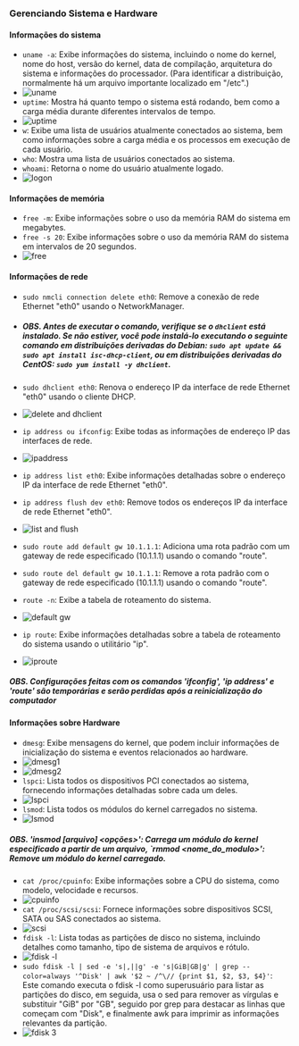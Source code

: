 ### Gerenciando Sistema e Hardware

#### Informações do sistema

- `uname -a`: Exibe informações do sistema, incluindo o nome do kernel, nome do host, versão do kernel, data de compilação, arquitetura do sistema e informações do processador.
  (Para identificar a distribuição, normalmente há um arquivo importante localizado em "/etc".)
- ![uname](https://github.com/EdilsonDevops/Linux-Ninja-Skills/assets/96980587/889e92ae-b3d4-47cf-91d6-92c3313ecd7e)
- `uptime`: Mostra há quanto tempo o sistema está rodando, bem como a carga média durante diferentes intervalos de tempo.
- ![uptime](https://github.com/EdilsonDevops/Linux-Ninja-Skills/assets/96980587/9e2cdb01-0568-478c-a53b-a43f4299ce60)
- `w`: Exibe uma lista de usuários atualmente conectados ao sistema, bem como informações sobre a carga média e os processos em execução de cada usuário.
- `who`: Mostra uma lista de usuários conectados ao sistema.
- `whoami`: Retorna o nome do usuário atualmente logado.
- ![logon](https://github.com/EdilsonDevops/Linux-Ninja-Skills/assets/96980587/6e440687-ac12-4993-8fe0-981b820c08af)

#### Informações de memória

- `free -m`: Exibe informações sobre o uso da memória RAM do sistema em megabytes.
- `free -s 20`: Exibe informações sobre o uso da memória RAM do sistema em intervalos de 20 segundos.
- ![free](https://github.com/EdilsonDevops/Linux-Ninja-Skills/assets/96980587/4ea5a78d-5127-47ec-b6a9-6fc7d5bd4e30)

#### Informações de rede

- `sudo nmcli connection delete eth0`: Remove a conexão de rede Ethernet "eth0" usando o NetworkManager.
- ##### OBS. Antes de executar o comando, verifique se o `dhclient` está instalado. Se não estiver, você pode instalá-lo executando o seguinte comando em distribuições derivadas do Debian: `sudo apt update && sudo apt install isc-dhcp-client`, ou em distribuições derivadas do CentOS: `sudo yum install -y dhclient`.
- `sudo dhclient eth0`: Renova o endereço IP da interface de rede Ethernet "eth0" usando o cliente DHCP.
- ![delete and dhclient](https://github.com/EdilsonDevops/Linux-Ninja-Skills/assets/96980587/edf78a3a-7b9f-4129-a890-c41e1f9b1824)

- `ip address ou ifconfig`: Exibe todas as informações de endereço IP das interfaces de rede.
- ![ipaddress](https://github.com/EdilsonDevops/Linux-Ninja-Skills/assets/96980587/7269f226-7281-4c2b-8a7d-9cfe48c2aedc)

- `ip address list eth0`: Exibe informações detalhadas sobre o endereço IP da interface de rede Ethernet "eth0".
- `ip address flush dev eth0`: Remove todos os endereços IP da interface de rede Ethernet "eth0".
- ![list and flush](https://github.com/EdilsonDevops/Linux-Ninja-Skills/assets/96980587/2c2bb1bb-417f-4ee7-a4f7-6fd796ec225e)

- `sudo route add default gw 10.1.1.1`: Adiciona uma rota padrão com um gateway de rede especificado (10.1.1.1) usando o comando "route".
- `sudo route del default gw 10.1.1.1`: Remove a rota padrão com o gateway de rede especificado (10.1.1.1) usando o comando "route".
- `route -n`: Exibe a tabela de roteamento do sistema.
- ![default gw](https://github.com/EdilsonDevops/Linux-Ninja-Skills/assets/96980587/6d810e0d-ff2b-4fa1-b32e-33351c34d9af)

- `ip route`: Exibe informações detalhadas sobre a tabela de roteamento do sistema usando o utilitário "ip".
- ![iproute](https://github.com/EdilsonDevops/Linux-Ninja-Skills/assets/96980587/96ace1cd-a4c4-4afb-9925-4b0b5b2d1c0b)

##### OBS. Configurações feitas com os comandos 'ifconfig', 'ip address' e 'route' são temporárias e serão perdidas após a reinicialização do computador

#### Informações sobre Hardware

- `dmesg`: Exibe mensagens do kernel, que podem incluir informações de inicialização do sistema e eventos relacionados ao hardware.
- ![dmesg1](https://github.com/EdilsonDevops/Linux-Ninja-Skills/assets/96980587/f7f45f09-22f6-415c-bf22-9d45688ea494)
- ![dmesg2](https://github.com/EdilsonDevops/Linux-Ninja-Skills/assets/96980587/66c5cc88-e159-438c-833b-0a9d702d5782)
- `lspci`: Lista todos os dispositivos PCI conectados ao sistema, fornecendo informações detalhadas sobre cada um deles.
- ![lspci](https://github.com/EdilsonDevops/Linux-Ninja-Skills/assets/96980587/f30e1d8a-2280-48d8-bd79-b77e2b20ee50)
- `lsmod`: Lista todos os módulos do kernel carregados no sistema.
- ![lsmod](https://github.com/EdilsonDevops/Linux-Ninja-Skills/assets/96980587/ed4ecce5-6fe1-42b2-b396-a93b033bb6d0)
##### OBS. 'insmod [arquivo] <opções>': Carrega um módulo do kernel especificado a partir de um arquivo, `rmmod <nome_do_modulo>': Remove um módulo do kernel carregado.
- `cat /proc/cpuinfo`: Exibe informações sobre a CPU do sistema, como modelo, velocidade e recursos.
- ![cpuinfo](https://github.com/EdilsonDevops/Linux-Ninja-Skills/assets/96980587/c9204cdb-a662-4836-846e-b315b812e368)
- `cat /proc/scsi/scsi`: Fornece informações sobre dispositivos SCSI, SATA ou SAS conectados ao sistema.
- ![scsi](https://github.com/EdilsonDevops/Linux-Ninja-Skills/assets/96980587/63c86999-585f-41be-8331-cc1875059b02)
- `fdisk -l`: Lista todas as partições de disco no sistema, incluindo detalhes como tamanho, tipo de sistema de arquivos e rótulo.
- ![fdisk -l](https://github.com/EdilsonDevops/Linux-Ninja-Skills/assets/96980587/c9f017c3-7629-4c92-99c6-a72f4f7c4d88)
- `sudo fdisk -l | sed -e 's|,||g' -e 's|GiB|GB|g' | grep --color=always '^Disk' | awk '$2 ~ /^\// {print $1, $2, $3, $4}'`: Este comando executa o fdisk -l como superusuário para listar as partições do disco, em seguida, usa o sed para remover as vírgulas e substituir "GiB" por "GB", seguido por grep para destacar as linhas que começam com "Disk", e finalmente awk para imprimir as informações relevantes da partição.
- ![fdisk 3](https://github.com/EdilsonDevops/Linux-Ninja-Skills/assets/96980587/69739e89-01ba-4607-9a62-bf75fb2e2ebf)

